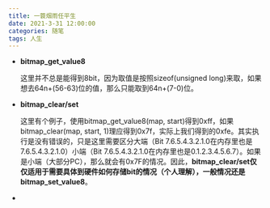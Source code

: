 ```yaml
---
title: 一蓑烟雨任平生
date: 2021-3-31 12:00:00
categories: 随笔
tags: 人生
---
```


- **bitmap_get_value8**

  这里并不总是能得到8bit，因为取值是按照sizeof(unsigned long)来取，如果想去64n+(56-63)位的值，那么只能取到64n+(7-0)位。

- **bitmap_clear/set**

  这里有个例子，使用bitmap_get_value8(map, start)得到0xff，如果bitmap_clear(map, start, 1)理应得到0x7f，实际上我们得到的0xfe。其实执行是没有错误的，只是这里需要区分大端（Bit 7.6.5.4.3.2.1.0在内存里也是7.6.5.4.3.2.1.0）小端（Bit 7.6.5.4.3.2.1.0在内存里也是0.1.2.3.4.5.6.7）。如果是小端（大部分PC），那么就会有0x7F的情况。因此，**bitmap_clear/set仅仅适用于需要具体到硬件如何存储bit的情况（个人理解），一般情况还是bitmap_set_value8**。

- 

